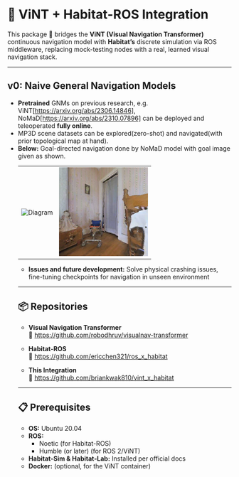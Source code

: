 # 🚀 ViNT + Habitat-ROS Integration

This package 🌉 bridges the **ViNT (Visual Navigation Transformer)** continuous navigation model with **Habitat’s** discrete simulation via ROS middleware, replacing mock-testing nodes with a real, learned visual navigation stack.

---

## v0: Naive General Navigation Models

- **Pretrained** GNMs on previous research, e.g. ViNT[https://arxiv.org/abs/2306.14846], NoMaD[https://arxiv.org/abs/2310.07896] can be deployed and teleoperated **fully online**.
- MP3D scene datasets can be explored(zero-shot) and navigated(with prior topological map at hand).
- **Below:** Goal-directed navigation done by NoMaD model with goal image given as shown.
  <table>
  <tr>
    <td>
      <!-- left cell: video -->
      <img src="./files/Naive NoMaD with zero fine-tuning.gif" alt="Diagram" width="400" />
    </td>
    <td>
      <!-- right cell: image -->
      <img src="./files/Goal for Naive NoMaD with zero fine-tuning.png" alt="Diagram" width="200" />
    </td>
  </tr>
</table>

- **Issues and future development:** Solve physical crashing issues, fine-tuning checkpoints for navigation in unseen environment

---

## 📦 Repositories

- **Visual Navigation Transformer**  
  🔗 https://github.com/robodhruv/visualnav-transformer

- **Habitat-ROS**  
  🔗 https://github.com/ericchen321/ros_x_habitat

- **This Integration**  
  🔗 https://github.com/briankwak810/vint_x_habitat

---

## 📋 Prerequisites

- **OS:** Ubuntu 20.04  
- **ROS:**  
  - Noetic (for Habitat-ROS)  
  - Humble (or later) (for ROS 2/ViNT)  
- **Habitat-Sim & Habitat-Lab:** Installed per official docs  
- **Docker:** (optional, for the ViNT container)  

